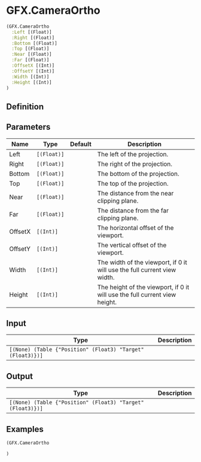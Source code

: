 # GFX.CameraOrtho

```clojure
(GFX.CameraOrtho
  :Left [(Float)]
  :Right [(Float)]
  :Bottom [(Float)]
  :Top [(Float)]
  :Near [(Float)]
  :Far [(Float)]
  :OffsetX [(Int)]
  :OffsetY [(Int)]
  :Width [(Int)]
  :Height [(Int)]
)
```

## Definition


## Parameters
| Name | Type | Default | Description |
|------|------|---------|-------------|
| Left | `[(Float)]` |  | The left of the projection. |
| Right | `[(Float)]` |  | The right of the projection. |
| Bottom | `[(Float)]` |  | The bottom of the projection. |
| Top | `[(Float)]` |  | The top of the projection. |
| Near | `[(Float)]` |  | The distance from the near clipping plane. |
| Far | `[(Float)]` |  | The distance from the far clipping plane. |
| OffsetX | `[(Int)]` |  | The horizontal offset of the viewport. |
| OffsetY | `[(Int)]` |  | The vertical offset of the viewport. |
| Width | `[(Int)]` |  | The width of the viewport, if 0 it will use the full current view width. |
| Height | `[(Int)]` |  | The height of the viewport, if 0 it will use the full current view height. |


## Input
| Type | Description |
|------|-------------|
| `[(None) (Table {"Position" (Float3) "Target" (Float3)})]` |  |


## Output
| Type | Description |
|------|-------------|
| `[(None) (Table {"Position" (Float3) "Target" (Float3)})]` |  |


## Examples

```clojure
(GFX.CameraOrtho

)
```
